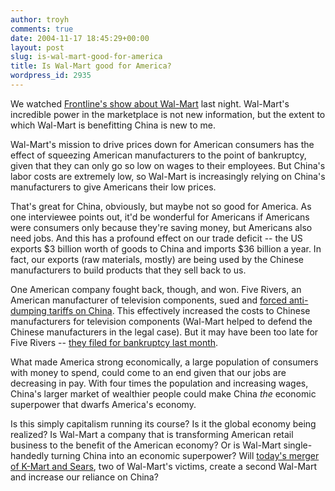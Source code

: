 ```yaml
---
author: troyh
comments: true
date: 2004-11-17 18:45:29+00:00
layout: post
slug: is-wal-mart-good-for-america
title: Is Wal-Mart good for America?
wordpress_id: 2935
---
```


We watched [Frontline's show about Wal-Mart](http://www.pbs.org/wgbh/pages/frontline/shows/walmart/) last night. Wal-Mart's incredible power in the marketplace is not new information, but the extent to which Wal-Mart is benefitting China is new to me.

Wal-Mart's mission to drive prices down for American consumers has the effect of squeezing American manufacturers to the point of bankruptcy, given that they can only go so low on wages to their employees. But China's labor costs are extremely low, so Wal-Mart is increasingly relying on China's manufacturers to give Americans their low prices.

That's great for China, obviously, but maybe not so good for America. As one interviewee points out, it'd be wonderful for Americans if Americans were consumers only because they're saving money, but Americans also need jobs. And this has a profound effect on our trade deficit -- the US exports $3 billion worth of goods to China and imports $36 billion a year. In fact, our exports (raw materials, mostly) are being used by the Chinese manufacturers to build products that they sell back to us.

One American company fought back, though, and won. Five Rivers, an American manufacturer of television components, sued and [forced anti-dumping tariffs on China](http://www.laborresearch.org/story.php?id=339). This effectively increased the costs to Chinese manufacturers for television components (Wal-Mart helped to defend the Chinese manufacturers in the legal case). But it may have been too late for Five Rivers -- [they filed for bankruptcy last month](http://www.thedailytimes.com/sited/story/html/176894).

What made America strong economically, a large population of consumers with money to spend, could come to an end given that our jobs are decreasing in pay. With four times the population and increasing wages, China's larger market of wealthier people could make China _the_ economic superpower that dwarfs America's economy.

Is this simply capitalism running its course? Is it the global economy being realized? Is Wal-Mart a company that is transforming American retail business to the benefit of the American economy? Or is Wal-Mart single-handedly turning China into an economic superpower? Will [today's merger of K-Mart and Sears](http://www.signonsandiego.com/news/business/20041117-1017-wallstreet.html), two of Wal-Mart's victims, create a second Wal-Mart and increase our reliance on China?
